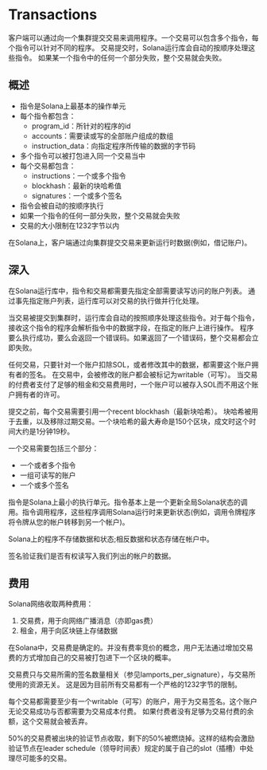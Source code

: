 # Transactions

客户端可以通过向一个集群提交交易来调用程序。一个交易可以包含多个指令，每个指令可以针对不同的程序。 交易提交时，Solana运行库会自动的按顺序处理这些指令。 如果某一个指令中的任何一个部分失败，整个交易就会失败。

## 概述

* 指令是Solana上最基本的操作单元
* 每个指令都包含：
  * program_id：所针对的程序的id
  * accounts：需要读或写的全部账户组成的数组
  * instruction_data：向指定程序所传输的数据的字节码
* 多个指令可以被打包进入同一个交易当中
* 每个交易都包含：
  * instructions：一个或多个指令
  * blockhash：最新的块哈希值
  * signatures：一个或多个签名
* 指令会被自动的按顺序执行
* 如果一个指令的任何一部分失败，整个交易就会失败
* 交易的大小限制在1232字节以内

在Solana上，客户端通过向集群提交交易来更新运行时数据(例如，借记账户)。

## 深入

在Solana运行库中，指令和交易都需要先指定全部需要读写访问的账户列表。 通过事先指定账户列表，运行库可以对交易的执行做并行化处理。

当交易被提交到集群时，运行库会自动的按照顺序处理这些指令。对于每个指令，接收这个指令的程序会解析指令中的数据字段，在指定的账户上进行操作。 程序要么执行成功，要么会返回一个错误码。如果返回了一个错误码，整个交易都会立即失败。

任何交易，只要针对一个账户扣除SOL，或者修改其中的数据，都需要这个账户拥有者的签名。 在交易中，会被修改的账户都会被标记为writable（可写）。 当交易的付费者支付了足够的租金和交易费用时，一个账户可以被存入SOL而不用这个账户拥有者的许可。

提交之前，每个交易需要引用一个recent blockhash（最新块哈希）。 块哈希被用于去重，以及移除过期交易。一个块哈希的最大寿命是150个区块，成文时这个时间大约是1分钟19秒。

一个交易需要包括三个部分：

* 一个或者多个指令
* 一组可读写的账户
* 一个或多个签名

指令是Solana上最小的执行单元。指令基本上是一个更新全局Solana状态的调用。指令调用程序，这些程序调用Solana运行时来更新状态(例如，调用令牌程序将令牌从您的帐户转移到另一个帐户)。

Solana上的程序不存储数据和状态;相反数据和状态存储在帐户中。

签名验证我们是否有权读写入我们列出的帐户的数据。

## 费用

Solana网络收取两种费用：

1. 交易费，用于向网络广播消息（亦即gas费）
2. 租金，用于向区块链上存储数据

在Solana中，交易费是确定的。并没有费率竞价的概念，用户无法通过增加交易费的方式增加自己的交易被打包进下一个区块的概率。

交易费只与交易所需的签名数量相关（参见lamports_per_signature），与交易所使用的资源无关。 这是因为目前所有交易都有一个严格的1232字节的限制。

每个交易都需要至少有一个writable（可写）的账户，用于为交易签名。这个账户无论交易成功与否都需要为交易成本付费。 如果付费者没有足够为交易付费的余额，这个交易就会被丢弃。

50%的交易费被出块的验证节点收取，剩下的50%被燃烧掉。这样的结构会激励验证节点在leader schedule（领导时间表）规定的属于自己的slot（插槽）中处理尽可能多的交易。
